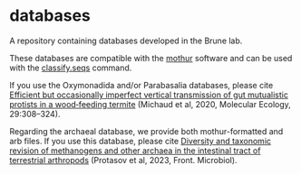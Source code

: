 # databases
A repository containing databases developed in the Brune lab.

These databases are compatible with the [mothur](https://github.com/mothur/mothur/) software and can be used with the [classify.seqs](https://www.mothur.org/wiki/Classify.seqs) command.

If you use the Oxymonadida and/or Parabasalia databases, please cite [Efficient but occasionally imperfect vertical transmission of gut mutualistic protists in a wood‐feeding termite](https://doi.org/10.1111/mec.15322) (Michaud et al, 2020, Molecular Ecology, 29:308–324).

Regarding the archaeal database, we provide both mothur-formatted and arb files. If you use this database, please cite [Diversity and taxonomic revision of methanogens and other archaea in the intestinal tract of terrestrial arthropods](https://www.frontiersin.org/articles/10.3389/fmicb.2023.1281628/) (Protasov et al, 2023, Front. Microbiol).
